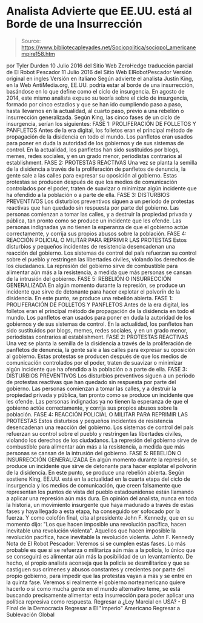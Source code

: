 # Analista Advierte que EE.UU. está al Borde de una Insurrección

> Source: https://www.bibliotecapleyades.net/Sociopolitica/sociopol_americanempire158.htm

por Tyler Durden
10 Julio 2016
del Sitio Web ZeroHedge traducción parcial de El Robot Pescador
11 Julio 2016
del Sitio Web ElRobotPescador Versión original en ingles
Versión en italiano
Según advierte el analista Justin King, en la Web AntiMedia.org, EE.UU. podría estar al borde de una insurrección, basándose en lo que define como el ciclo de insurgencia. En agosto de 2014, este mismo analista expuso su teoría sobre el ciclo de insurgencia, formado por cinco estadios y que se han ido cumpliendo paso a paso, hasta llevarnos en la actualidad, al cuarto paso, previo a una rebelión o insurrección generalizada. Según King, las cinco fases de un ciclo de insurgencia, serían los siguientes:
FASE 1: PROLIFERACIÓN DE FOLLETOS Y PANFLETOS Antes de la era digital, los folletos eran el principal método de propagación de la disidencia en todo el mundo. Los panfletos eran usados para poner en duda la autoridad de los gobiernos y de sus sistemas de control. En la actualidad, los panfletos han sido sustituidos por blogs, memes, redes sociales, y en un grado menor, periodistas contrarios al establishment. FASE 2: PROTESTAS REACTIVAS Una vez se planta la semilla de la disidencia a través de la proliferación de panfletos de denuncia, la gente sale a las calles para expresar su oposición al gobierno. Estas protestas se producen después de que los medios de comunicación controlados por el poder, traten de suavizar o minimizar algún incidente que ha ofendido a la población o a parte de ella. FASE 3: DISTURBIOS PREVENTIVOS Los disturbios preventivos siguen a un período de protestas reactivas que han quedado sin respuesta por parte del gobierno. Las personas comienzan a tomar las calles, y a destruir la propiedad privada y pública, tan pronto como se produce un incidente que les ofende. Las personas indignadas ya no tienen la esperanza de que el gobierno actúe correctamente, y corrija sus propios abusos sobre la población. FASE 4: REACCIÓN POLICIAL O MILITAR PARA REPRIMIR LAS PROTESTAS Estos disturbios y pequeños incidentes de resistencia desencadenan una reacción del gobierno. Los sistemas de control del país refuerzan su control sobre el pueblo y restringen las libertades civiles, violando los derechos de los ciudadanos. La represión del gobierno sirve de combustible para alimentar aún más a la resistencia, a medida que más personas se cansan de la intrusión del gobierno. FASE 5: REBELIÓN O INSURRECCIÓN GENERALIZADA En algún momento durante la represión, se produce un incidente que sirve de detonante para hacer explotar el polvorín de la disidencia. En este punto, se produce una rebelión abierta.
FASE 1: PROLIFERACIÓN DE FOLLETOS Y PANFLETOS Antes de la era digital, los folletos eran el principal método de propagación de la disidencia en todo el mundo. Los panfletos eran usados para poner en duda la autoridad de los gobiernos y de sus sistemas de control.
En la actualidad, los panfletos han sido sustituidos por blogs, memes, redes sociales, y en un grado menor, periodistas contrarios al establishment.
FASE 2: PROTESTAS REACTIVAS Una vez se planta la semilla de la disidencia a través de la proliferación de panfletos de denuncia, la gente sale a las calles para expresar su oposición al gobierno.
Estas protestas se producen después de que los medios de comunicación controlados por el poder, traten de suavizar o minimizar algún incidente que ha ofendido a la población o a parte de ella.
FASE 3: DISTURBIOS PREVENTIVOS Los disturbios preventivos siguen a un período de protestas reactivas que han quedado sin respuesta por parte del gobierno. Las personas comienzan a tomar las calles, y a destruir la propiedad privada y pública, tan pronto como se produce un incidente que les ofende.
Las personas indignadas ya no tienen la esperanza de que el gobierno actúe correctamente, y corrija sus propios abusos sobre la población.
FASE 4: REACCIÓN POLICIAL O MILITAR PARA REPRIMIR LAS PROTESTAS Estos disturbios y pequeños incidentes de resistencia desencadenan una reacción del gobierno. Los sistemas de control del país refuerzan su control sobre el pueblo y restringen las libertades civiles, violando los derechos de los ciudadanos.
La represión del gobierno sirve de combustible para alimentar aún más a la resistencia, a medida que más personas se cansan de la intrusión del gobierno.
FASE 5: REBELIÓN O INSURRECCIÓN GENERALIZADA En algún momento durante la represión, se produce un incidente que sirve de detonante para hacer explotar el polvorín de la disidencia.
En este punto, se produce una rebelión abierta.
Según sostiene King, EE.UU. está en la actualidad en la cuarta etapa del ciclo de insurgencia y los medios de comunicación, que creen falsamente que representan los puntos de vista del pueblo estadounidense están llamando a aplicar una represión aún más dura. En opinión del analista, nunca en toda la historia, un movimiento insurgente que haya madurado a través de estas fases y haya llegado a esta etapa, ha conseguido ser sofocado por la fuerza. Y como colofón final, cita al presidente John F. Kennedy, que en su momento dijo:
"Los que hacen imposible una revolución pacífica, hacen inevitable una revolución violenta".
Aquellos que hacen imposible la revolución pacifica,
hace inevitable la revolución violenta.
John F. Kennedy
Nota de El Robot Pescador:
Veremos si se cumplen estas fases.
Lo más probable es que si se refuerza o militariza aún más a la policía, lo único que se conseguirá es alimentar aún más la posibilidad de un levantamiento. De hecho, el propio analista aconseja que la policía se desmilitarice y que se castiguen sus crímenes y abusos constantes y crecientes por parte del propio gobierno, para impedir que las protestas vayan a más y se entre en la quinta fase. Veremos si realmente el gobierno norteamericano quiere hacerlo o si como mucha gente en el mundo alternativo teme, se está buscando precisamente alimentar esta insurrección para poder aplicar una política represiva como respuesta.
Regresar a ¿Ley Marcial en USA? - El Final de la Democracia
Regresar a El "Imperio" Americano
Regresar a Sublevación Global
